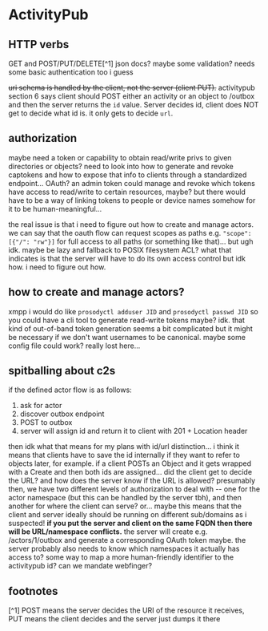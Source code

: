 # ActivityPub

## HTTP verbs
GET and POST/PUT/DELETE[^1] json docs? maybe some validation? needs some basic authentication too i guess

~~uri schema is handled by the client, not the server (client PUT).~~ activitypub section 6 says client should POST either an activity or an object to /outbox and then the server returns the `id` value. Server decides id, client does NOT get to decide what id is. it only gets to decide `url`.

## authorization

maybe need a token or capability to obtain read/write privs to given directories or objects? need to look into how to generate and revoke captokens and how to expose that info to clients through a standardized endpoint... OAuth? an admin token could manage and revoke which tokens have access to read/write to certain resources, maybe? but there would have to be a way of linking tokens to people or device names somehow for it to be human-meaningful...

the real issue is that i need to figure out how to create and manage actors. we can say that the oauth flow can request scopes as paths e.g. `"scope": [{"/": "rw"}]` for full access to all paths (or something like that)... but ugh idk. maybe be lazy and fallback to POSIX filesystem ACL? what that indicates is that the server will have to do its own access control but idk how. i need to figure out how.

## how to create and manage actors?
xmpp i would do like `prosodyctl adduser JID` and `prosodyctl passwd JID` so you could have a cli tool to generate read-write tokens maybe? idk. that kind of out-of-band token generation seems a bit complicated but it might be necessary if we don't want usernames to be canonical. maybe some config file could work? really lost here...

## spitballing about c2s

if the defined actor flow is as follows:

1. ask for actor
1. discover outbox endpoint
1. POST to outbox
1. server will assign id and return it to client with 201 + Location header

then idk what that means for my plans with id/url distinction... i think it means that clients have to save the id internally if they want to refer to objects later, for example. if a client POSTs an Object and it gets wrapped with a Create and then both ids are assigned... did the client get to decide the URL? and how does the server know if the URL is allowed? presumably then, we have two different levels of authorization to deal with -- one for the actor namespace (but this can be handled by the server tbh), and then another for where the client can serve? or... maybe this means that the client and server ideally should be running on different sub/domains as i suspected! **if you put the server and client on the same FQDN then there will be URL/namespace conflicts.** the server will create e.g. /actors/1/outbox and generate a corresponding OAuth token maybe. the server probably also needs to know which namespaces it actually has access to? some way to map a more human-friendly identifier to the activitypub id? can we mandate webfinger?

## footnotes
[^1] POST means the server decides the URI of the resource it receives, PUT means the client decides and the server just dumps it there